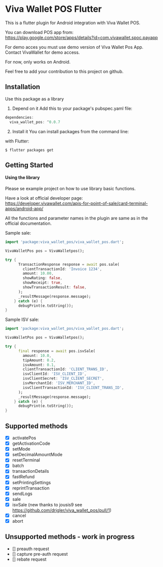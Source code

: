 # Viva Wallet POS Flutter

This is a flutter plugin for Android integration with Viva Wallet POS.

You can download POS app from:
https://play.google.com/store/apps/details?id=com.vivawallet.spoc.payapp

For demo acces you must use demo version of Viva Wallet Pos App. Contact VivaWallet for demo access.

For now, only works on Android.

Feel free to add your contribution to this project on github.

## Installation
Use this package as a library
1. Depend on it
Add this to your package's pubspec.yaml file:

```` dart
dependencies:
  viva_wallet_pos: ^0.0.7
````

2. Install it
You can install packages from the command line:


with Flutter:
````
$ flutter packages get
````

## Getting Started

#### Using the library

Please se example project on how to use library basic functions.

Have a look at official developer page: https://developer.vivawallet.com/apis-for-point-of-sale/card-terminal-apps/android-app/

All the functions and parameter names in the plugin are same as in the official documentation.  

Sample sale:
```dart
import 'package:viva_wallet_pos/viva_wallet_pos.dart';

VivaWalletPos pos = VivaWalletpos();

try {
      TransactionResponse response = await pos.sale(
        clientTransactionId: 'Invoice 1234',
        amount: 10.00,
        showRating: false,
        showReceipt: true,
        showTransactionResult: false,
      );
      _resultMessage(response.message);
    } catch (e) {
      debugPrint(e.toString());
}
```

Sample ISV sale:
```dart
import 'package:viva_wallet_pos/viva_wallet_pos.dart';

VivaWalletPos pos = VivaWalletpos();

try {
      final response = await pos.isvSale(
        amount: 10.0,
        tipAmount: 0.2,
        isvAmount: 0.1,
        clientTransactionId: 'CLIENT_TRANS_ID',
        isvClientId: 'ISV_CLIENT_ID',
        isvClientSecret: 'ISV_CLIENT_SECRET',
        isvMerchantId: 'ISV_MERCHANT_ID',
        isvClientTransactionId: 'ISV_CLIENT_TRANS_ID',
      );
      _resultMessage(response.message);
    } catch (e) {
      debugPrint(e.toString());
}
```

## Supported methods
- [x]  activatePos
- [x]  getActivationCode
- [x]  setMode
- [x]  setDecimalAmountMode
- [x]  resetTerminal
- [x]  batch
- [x]  transactionDetails
- [x]  fastRefund
- [x]  setPrintingSettings
- [x]  reprintTransaction
- [x]  sendLogs
- [x]  sale
- [x]  isvSale (new thanks to jousis9 see https://github.com/drigler/viva_wallet_pos/pull/1)
- [x]  cancel
- [x]  abort

## Unsupported methods - work in progress
- []  preauth request
- []  capture pre-auth request
- []  rebate request
